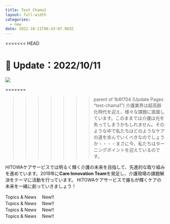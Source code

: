 ```yaml
---
title: Test Chama2
layout: full-width
categories:
  - new
date: 2022-10-11T06:43:07.903Z
---
```

<<<<<<< HEAD
<h1 class="black-600 text-right text-xs"> 🔄 Update：2022/10/11</h1>

![](../../hi1.png)

=======
>>>>>>> parent of 1b6f704 (Update Pages “test-chama1”)
介護業界は超高齢化時代を迎え、様々な課題に直面しています。このままでは介護は光を失ってしまうかもしれません。そのような中で私たちはどのようなケアの道を歩んでいくべきなのでしょうか・・・・まさに今、私たちはターニングポイントを迎えているのです。

HITOWAケアサービスでは明るく輝く介護の未来を目指して、先進的な取り組みを進めています。2019年に**Care Innovation Team**を発足し、介護現場の課題解決をテーマに活動を行っています。 HITOWAケアサービスで誰もが輝くケアの未来を一緒に創っていきましょう！

<div class="bg-green-400 bg-opacity-50 p-2 w-full h-full"> <span class="text-black-600 text-left text-base text-xl font-bold">Topics & News</sapn> <span class="text-red-600 text-base font-bold">　New!!</span> </div>



<div class="bg-green-400 bg-opacity-50 p-2 w-full h-full"> <span class="text-black-600 text-left text-base text-xl font-bold">Topics & News</sapn> <span class="text-red-600 text-base font-bold">　New!!</span> </div>



<div class="bg-green-400 bg-opacity-50 p-2 w-full h-full"> <span class="text-black-600 text-left text-base text-xl font-bold">Topics & News</sapn> <span class="text-red-600 text-base font-bold">　New!!</span> </div>



<div class="bg-green-400 bg-opacity-50 p-2 w-full h-full"> <span class="text-black-600 text-left text-base text-xl font-bold">Topics & News</sapn> <span class="text-red-600 text-base font-bold">　New!!</span> </div>